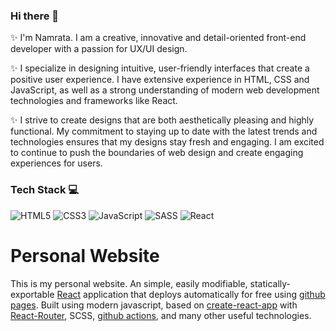 ### Hi there 👋

✨ I'm Namrata. I am a creative, innovative and detail-oriented front-end developer with a passion for UX/UI design. 

✨ I specialize in designing intuitive, user-friendly interfaces that create a positive user experience. I have extensive experience in HTML, CSS and JavaScript, as well as a strong understanding of modern web development technologies and frameworks like React. 

✨ I strive to create designs that are both aesthetically pleasing and highly functional. My commitment to staying up to date with the latest trends and technologies ensures that my designs stay fresh and engaging. I am excited to continue to push the boundaries of web design and create engaging experiences for users.

### Tech Stack 💻
![HTML5](https://img.shields.io/badge/html5-%23E34F26.svg?style=for-the-badge&logo=html5&logoColor=white) ![CSS3](https://img.shields.io/badge/css3-%231572B6.svg?style=for-the-badge&logo=css3&logoColor=white) ![JavaScript](https://img.shields.io/badge/javascript-%23323330.svg?style=for-the-badge&logo=javascript&logoColor=%23F7DF1E) ![SASS](https://img.shields.io/badge/SASS-hotpink.svg?style=for-the-badge&logo=SASS&logoColor=white) ![React](https://img.shields.io/badge/react-%2320232a.svg?style=for-the-badge&logo=react&logoColor=%2361DAFB)


# Personal Website

This is my personal website. An simple, easily modifiable, statically-exportable [React](https://reactjs.org/) application that deploys automatically for free using [github pages](https://pages.github.com/). 
Built using modern javascript, based on [create-react-app](https://github.com/facebook/create-react-app) with [React-Router](https://reactrouter.com/), SCSS, [github actions](https://github.com/features/actions), and many other useful technologies.

